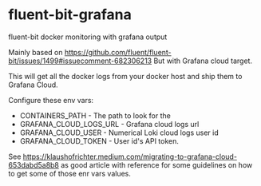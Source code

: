 # fluent-bit-grafana
fluent-bit docker monitoring with grafana output

Mainly based on https://github.com/fluent/fluent-bit/issues/1499#issuecomment-682306213
But with Grafana cloud target.

This will get all the docker logs from your docker host and ship them to Grafana Cloud.

Configure these env vars:
* CONTAINERS_PATH - The path to look for the 
* GRAFANA_CLOUD_LOGS_URL - Grafana cloud logs url
* GRAFANA_CLOUD_USER - Numerical Loki cloud logs user id
* GRAFANA_CLOUD_TOKEN - User id's API token.

See https://klaushofrichter.medium.com/migrating-to-grafana-cloud-653dabd5a8b8 as good article with reference for some guidelines on how to get some of those enr vars values.